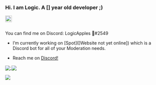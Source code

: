 ### Hi. I am Logic. A [] year old developer ;) 

<a href="https://discord.gg/ShRxDPgVR3">
  <img align="left" alt="Spot's Support Server" width="21px" src="https://raw.githubusercontent.com/anuraghazra/anuraghazra/master/assets/discord-round.svg" />
</a>

<br />
<br />

You can find me on Discord: LogicApples 🎄#2549

- I’m currently working on [Spot]([Website not yet online]) which is a Discord bot for all of your Moderation needs.

- Reach me on [Discord!](https://discord.gg/ShRxDPgVR3)

<a href="https://github.com/LogicApples">
  <img align="center" src="https://github-readme-stats.vercel.app/api?username=logicapples&count_private=true&show_icons=true&theme=bear" />
</a>
<a href="https://github.com/LogicApples">
  <img align="center" src="https://github-readme-stats.vercel.app/api/top-langs/?username=logicapples&theme=snow" />
</a>

![](https://hit.yhype.me/github/profile?user_id=65192718)
